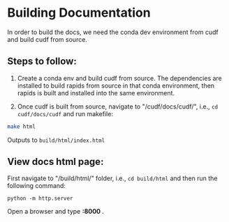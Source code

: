 # Building Documentation

In order to build the docs, we need the conda dev environment from cudf and build cudf from source. 


## Steps to follow:

1. Create a conda env and  build cudf from source. The dependencies are installed to build rapids from source in that conda environment, then rapids is built and installed into the same environment.

2. Once cudf is built from source, navigate to "/cudf/docs/cudf/", i.e., `cd cudf/docs/cudf` and run makefile:

```bash
make html
```
Outputs to `build/html/index.html`


## View docs html page:

First navigate to "/build/html/" folder, i.e., `cd build/html` and then run the following command:

```
python -m http.server
```
Open a browser and type <b><host-ip>:8000 </b>.

